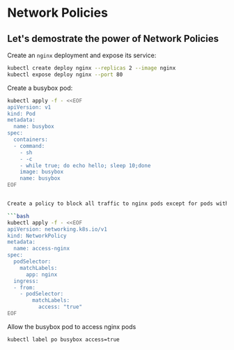 # Network Policies

## Let's demostrate the power of Network Policies

Create an `nginx` deployment and expose its service:

```bash
kubectl create deploy nginx --replicas 2 --image nginx
kubectl expose deploy nginx --port 80
```

Create a busybox pod:

```bash
kubectl apply -f - <<EOF
apiVersion: v1
kind: Pod
metadata:
  name: busybox
spec:
  containers:
  - command:
    - sh
    - -c
    - while true; do echo hello; sleep 10;done
    image: busybox
    name: busybox
EOF


Create a policy to block all traffic to nginx pods except for pods with label access=true

```bash
kubectl apply -f - <<EOF
apiVersion: networking.k8s.io/v1
kind: NetworkPolicy
metadata:
  name: access-nginx
spec:
  podSelector:
    matchLabels:
      app: nginx
  ingress:
  - from:
    - podSelector:
        matchLabels:
          access: "true"
EOF
```

Allow the busybox pod to access nginx pods 

```bash
kubectl label po busybox access=true
```


